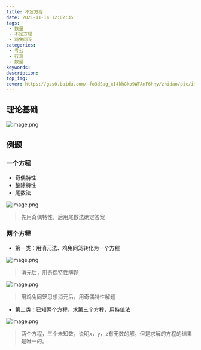 ```yaml
---
title: 不定方程
date: 2021-11-14 12:02:35
tags:
 - 数量
 - 不定方程
 - 鸡兔同笼
categories:
 - 考公
 - 行测
 - 数量
keywords:
description:
top_img:
cover: https://gss0.baidu.com/-fo3dSag_xI4khGko9WTAnF6hhy/zhidao/pic/item/7acb0a46f21fbe098d7aabf869600c338744ad32.jpg
---
```

## 理论基础
![image.png](http://tva1.sinaimg.cn/large/005SoUZ5ly1gwejsolocij30gn07y74q.jpg)

## 例题
### 一个方程
* 奇偶特性
* 整除特性
* 尾数法

![image.png](http://tva1.sinaimg.cn/large/005SoUZ5ly1gwejzfn2ymj30of08edkp.jpg)

> 先用奇偶特性，后用尾数法确定答案

### 两个方程
* 第一类：用消元法、鸡兔同笼转化为一个方程

![image.png](http://tva1.sinaimg.cn/large/005SoUZ5ly1gwek35frorj30pk0ayahm.jpg)
> 消元后，用奇偶特性解题

![image.png](http://tva1.sinaimg.cn/large/005SoUZ5ly1gwek6ql76cj30oc0bzwkd.jpg)

> 用鸡兔同笼思想消元后，用奇偶特性解题


* 第二类：已知两个方程，求第三个方程，用特值法

![image.png](http://tva1.sinaimg.cn/large/005SoUZ5ly1gwek8lthrxj30ot08zjw0.jpg)

> 两个方程，三个未知数，说明x，y，z有无数的解。但是求解的方程的结果是唯一的。